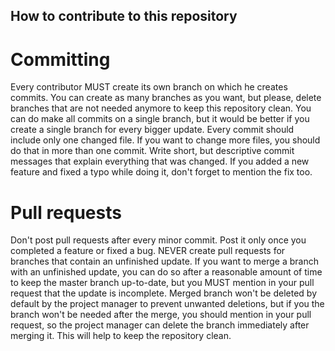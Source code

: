 ## How to contribute to this repository

# Committing
  Every contributor MUST create its own branch on which he creates commits. You can create as many branches as you want, but please, delete branches that are not needed anymore to keep this repository clean.
  You can do make all commits on a single branch, but it would be better if you create a single branch for every bigger update.
  Every commit should include only one changed file. If you want to change more files, you should do that in more than one commit.
  Write short, but descriptive commit messages that explain everything that was changed. If you added a new feature and fixed a typo while doing it, don't forget to mention the fix too.

# Pull requests
  Don't post pull requests after every minor commit. Post it only once you completed a feature or fixed a bug. NEVER create pull requests for branches that contain an unfinished update. If you want to merge a branch with an unfinished update, you can do so after a reasonable amount of time to keep the master branch up-to-date, but you MUST mention in your pull request that the update is incomplete.
  Merged branch won't be deleted by default by the project manager to prevent unwanted deletions, but if you the branch won't be needed after the merge, you should mention in your pull request, so the project manager can delete the branch immediately after merging it. This will help to keep the repository clean.
